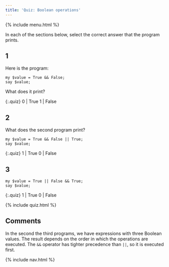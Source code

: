 ```yaml
---
title: 'Quiz: Boolean operations'
---
```


{% include menu.html %}

In each of the sections below, select the correct answer that the program prints.

## 1

Here is the program:

    my $value = True && False;
    say $value;

What does it print?

{:.quiz}
0 | True
1 | False

## 2 

What does the second program print?

    my $value = True && False || True;
    say $value;

{:.quiz}
1 | True
0 | False

## 3

    my $value = True || False && True;
    say $value;

{:.quiz}
1 | True
0 | False

{% include quiz.html %}

## Comments

In the second the third programs, we have expressions with three Boolean values. The result depends on the order in which the operations are executed. The `&&` operator has tighter precedence than `||`, so it is executed first.

{% include nav.html %}

